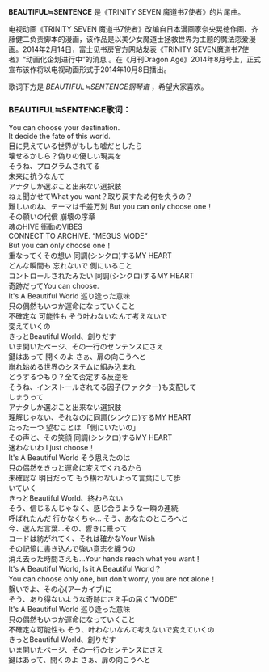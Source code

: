 

**BEAUTIFUL≒SENTENCE** 是《TRINITY SEVEN 魔道书7使者》的片尾曲。

  
电视动画《TRINITY SEVEN
魔道书7使者》改编自日本漫画家奈央晃徳作画、齐藤健二负责脚本的漫画，该作品是以美少女魔道士拯救世界为主题的魔法恋爱漫画。2014年2月14日，富士见书房官方网站发表《TRINITY
SEVEN魔道书7使者》“动画化企划进行中”的消息 。在《月刊Dragon
Age》2014年8月号上，正式宣布该作将以电视动画形式于2014年10月8日播出。

  
歌词下方是 _BEAUTIFUL≒SENTENCE钢琴谱_ ，希望大家喜欢。

### BEAUTIFUL≒SENTENCE歌词：

You can choose your destination.  
It decide the fate of this world.  
目に見えている世界がもしも嘘だとしたら  
壊せるかしら？偽りの優しい現実を  
そうね、プログラムされてる  
未来に抗うなんて  
アナタしか選ぶこと出来ない選択肢  
ねぇ聞かせてWhat you want？取り戻すため何を失うの？  
難しいのね、テーマは千差万別 But you can only choose one！  
その願いの代償 崩壊の序章  
魂のHIVE 衝動のVIBES  
CONNECT TO ARCHIVE. “MEGUS MODE”  
But you can only choose one！  
重なってくその想い 同調(シンクロ)するMY HEART  
どんな瞬間も 忘れないで 側にいること  
コントロールされたみたい 同調(シンクロ)するMY HEART  
奇跡だってYou can choose.  
It's A Beautiful World 巡り逢った意味  
只の偶然もいつか運命になっていくこと  
不確定な 可能性も そう叶わないなんて考えないで  
変えていくの  
きっとBeautiful World、創りだす  
いま開いたページ、その一行のセンテンスにさえ  
鍵はあって 開くのよ さぁ、扉の向こうへと  
崩れ始める世界のシステムに組み込まれ  
どうするつもり？全て否定する反逆を  
そうね、インストールされてる因子(ファクター)も支配して  
しまうって  
アナタしか選ぶこと出来ない選択肢  
理解じゃない、それなのに同調(シンクロ)するMY HEART  
たった一つ 望むことは 「側にいたいの」  
その声と、その笑顔 同調(シンクロ)するMY HEART  
迷わないわ I just choose！  
It's A Beautiful World そう思えたのは  
只の偶然をきっと運命に変えてくれるから  
未確認な 明日だって もう構わないよって言葉にして歩  
いていく  
きっとBeautiful World、終わらない  
そう、信じるんじゃなく、感じ合うような一瞬の連続  
呼ばれたんだ 行かなくちゃ… そう、あなたのところへと  
今、選んだ言葉…その、響きに乗って  
コードは紡がれてく、それは確かなYour Wish  
その記憶に書き込んで強い意志を纏うの  
消え去った時間さえも…Your hands reach what you want！  
It's A Beautiful World, Is it A Beautiful World？  
You can choose only one, but don't worry, you are not alone！  
繋いでよ、その心(アーカイブ)に  
そう、あり得ないような奇跡にさえ手の届く“MODE”  
It's A Beautiful World 巡り逢った意味  
只の偶然もいつか運命になっていくこと  
不確定な可能性も そう、叶わないなんて考えないで変えていくの  
きっとBeautiful World、創りだす  
いま開いたページ、その一行のセンテンスにさえ  
鍵はあって、開くのよ さぁ、扉の向こうへと

